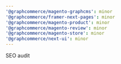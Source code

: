 ```yaml
---
'@graphcommerce/magento-graphcms': minor
'@graphcommerce/framer-next-pages': minor
'@graphcommerce/magento-product': minor
'@graphcommerce/magento-review': minor
'@graphcommerce/magento-store': minor
'@graphcommerce/next-ui': minor
---
```


SEO audit
